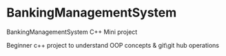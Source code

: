 # BankingManagementSystem
BankingManagementSystem C++ Mini project


Beginner c++ project to understand OOP concepts & git\git hub operations
